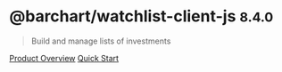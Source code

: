 # @barchart/watchlist-client-js <small>8.4.0</small>

> Build and manage lists of investments

[Product Overview](/content/product_overview)
[Quick Start](/content/quick_start)